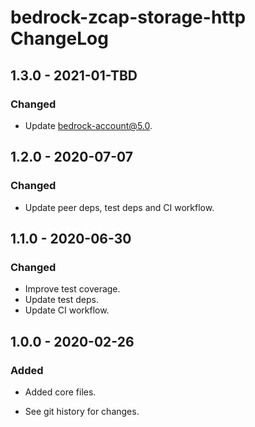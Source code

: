 # bedrock-zcap-storage-http ChangeLog

## 1.3.0 - 2021-01-TBD

### Changed
- Update bedrock-account@5.0.

## 1.2.0 - 2020-07-07

### Changed
- Update peer deps, test deps and CI workflow.

## 1.1.0 - 2020-06-30

### Changed
- Improve test coverage.
- Update test deps.
- Update CI workflow.

## 1.0.0 - 2020-02-26

### Added
- Added core files.

- See git history for changes.
